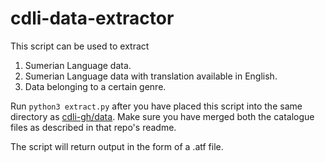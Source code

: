 # cdli-data-extractor

This script can be used to extract 

1. Sumerian Language data.
2. Sumerian Language data with translation available in English.
3. Data belonging to a certain genre.

Run `python3 extract.py` after you have placed this script into the same directory as [cdli-gh/data](https://github.com/cdli-gh/data). Make sure you have merged both the catalogue files as described in that repo's readme.

The script will return output in the form of a .atf file.
